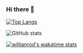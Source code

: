### Hi there 👋

<!--
**hwisaac/hwisaac** is a ✨ _special_ ✨ repository because its `README.md` (this file) appears on your GitHub profile.

Here are some ideas to get you started:

- 🔭 I’m currently working on ...
- 🌱 I’m currently learning ...
- 👯 I’m looking to collaborate on ...
- 🤔 I’m looking for help with ...
- 💬 Ask me about ...
- 📫 How to reach me: ...
- 😄 Pronouns: ...
- ⚡ Fun fact: ...
-->

[![Top Langs](https://github-readme-stats.vercel.app/api/top-langs/?username=hwisaac&hide=html&layout=compact)](https://github.com/anuraghazra/github-readme-stats)


![GitHub stats](https://github-readme-stats.vercel.app/api?username=hwisaac&show_icons=true)

[![willianrod's wakatime stats](https://github-readme-stats.vercel.app/api/wakatime?username=hwisaac)](https://github.com/anuraghazra/github-readme-stats)
<!--START_SECTION:waka-->
<!--END_SECTION:waka-->
